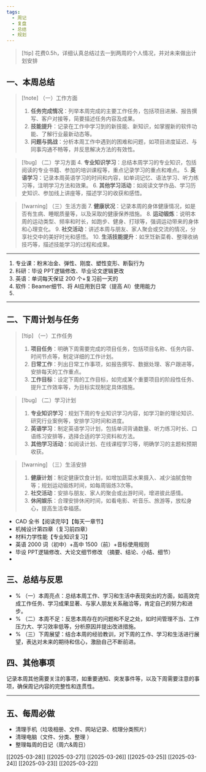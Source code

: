 ```yaml
---
tags:
  - 周记
  - 复盘
  - 总结
  - 规划
---
```

> [!tip] 花费0.5h，详细认真总结过去一到两周的个人情况，并对未来做出计划安排

## 一、本周总结

> [!note] （一）工作方面
> 1. **任务完成情况**：列举本周完成的主要工作任务，包括项目进展、报告撰写、客户对接等，简要描述任务内容及成果。
> 2. **技能提升**：记录在工作中学习到的新技能、新知识，如掌握新的软件功能、了解行业最新动态等。
> 3. **问题与挑战**：分析本周工作中遇到的困难和问题，如项目进度延迟、与同事沟通不畅等，并反思解决方法的有效性。

> [!bug] （二）学习方面
> 4. **专业知识学习**：总结本周学习的专业知识，包括阅读的专业书籍、参加的培训课程等，重点记录学习的重点和难点。
> 5. **英语学习**：记录本周英语学习的时间和内容，如单词记忆、语法学习、听力练习等，注明学习方法和效果。
> 6. **其他学习活动**：如阅读文学作品、学习历史知识、参加线上讲座等，描述学习的收获和感悟。

> [!warning] （三）生活方面
> 7. **健康状况**：记录本周的身体健康情况，如是否有生病、睡眠质量等，以及采取的健康保养措施。
> 8. **运动锻炼**：说明本周的运动类型、频率和时长，如跑步、健身、打球等，强调运动带来的身体和心理变化。
> 9. **社交活动**：讲述本周与朋友、家人聚会或交流的情况，分享社交中的美好时光和感悟。
> 10. **生活技能提升**：如烹饪新菜肴、整理收纳技巧等，描述技能学习的过程和成果。
---

1. 专业课：粉末冶金、弹性、刚度、塑性变形、断裂行为
2. 科研：毕设 PPT逻辑修改、毕业论文逻辑更改 
3. 英语：单词每天保证 200 个+复习前一天的 
4. 软件：Beamer细节、将 AI应用到日常（提高 AI）使用能力 
5. 



---
## 二、下周计划与任务

> [!tip] （一）工作任务
> 1. **项目任务**：明确下周需要完成的项目任务，包括项目名称、任务内容、时间节点等，制定详细的工作计划。
> 2. **日常工作**：列出日常工作事项，如报告撰写、数据处理、客户跟进等，安排每天的工作重点。
> 3. **工作目标**：设定下周的工作目标，如完成某个重要项目的阶段性任务、提升工作效率等，为目标实现制定具体措施。

> [!bug] （二）学习计划
> 1. **专业知识学习**：规划下周的专业知识学习内容，如学习新的理论知识、研究行业案例等，安排学习时间和进度。
> 2. **英语学习**：制定英语学习计划，包括单词背诵数量、听力练习时长、口语练习安排等，选择合适的学习资料和方法。
> 3. **其他学习活动**：如阅读计划、在线课程学习等，明确学习的主题和预期收获。

 > [!warning] （三）生活安排
 > 1. **健康计划**：制定健康饮食计划，如增加蔬菜水果摄入、减少油腻食物等；规划运动锻炼时间，如每周锻炼3次等。
 > 2. **社交活动**：安排与朋友、家人的聚会或出游时间，增进彼此感情。
 > 3. **休闲娱乐**：合理安排休闲时间，如看电影、听音乐、旅游等，放松身心，提高生活幸福感。

- CAD 全书【阅读完毕】【每天一章节】
- 机械设计第四章（复习前四章）
- 材料力学性能【专业知识复习】
- 英语 2000 词（初中）+高中 1500（前）+音标使用规则 
- 毕设 PPT逻辑修改、大论文细节修改 （摘要、结论、小结、细节）
- 




## 三、总结与反思

 - % （一）本周亮点：总结本周工作、学习和生活中表现突出的方面，如高效完成工作任务、学习成果显著、与家人朋友关系融洽等，肯定自己的努力和进步。
 - % （二）本周不足：反思本周存在的问题和不足之处，如时间管理不当、工作压力大、学习效率低等，分析原因并提出改进措施。
 - % （三）下周展望：结合本周的经验教训，对下周的工作、学习和生活进行展望，表达对未来的期待和信心，激励自己不断前进。







## 四、其他事项
记录本周其他需要关注的事项，如重要通知、突发事件等，以及下周需要注意的事项，确保周记内容的完整性和连贯性。






---


## 五、每周必做
- 清理手机（垃圾相册、文件、网站记录、梳理分类照片）
- 清理电脑（文件、分类、整理 ）
- 整理每周的日记（周六&周日）




[[2025-03-28]]
[[2025-03-27]]
[[2025-03-26]]
[[2025-03-25]]
[[2025-03-24]]
[[2025-03-23]]
[[2025-03-22]]


